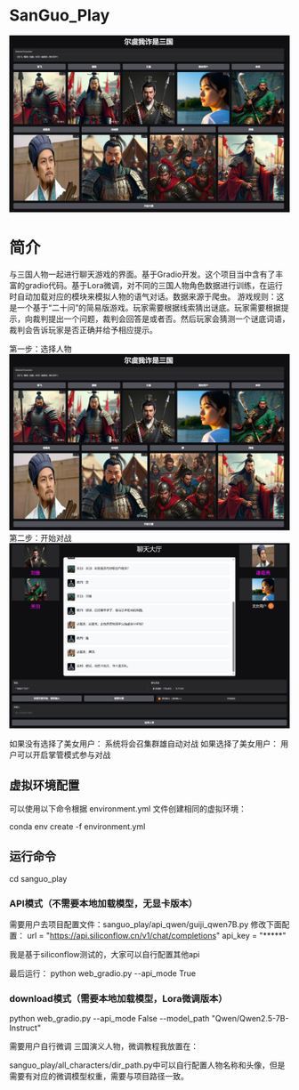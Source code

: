 # SanGuo_Play

![用于使用三国人物进行对话、对战的大模型项目。SanGuo_Play](./img.png)


# 简介

与三国人物一起进行聊天游戏的界面。基于Gradio开发。这个项目当中含有了丰富的gradio代码。基于Lora微调，对不同的三国人物角色数据进行训练，在运行时自动加载对应的模块来模拟人物的语气对话。数据来源于爬虫。
游戏规则：这是一个基于“二十问”的简易版游戏。玩家需要根据线索猜出谜底。玩家需要根据提示，向裁判提出一个问题，裁判会回答是或者否。然后玩家会猜测一个谜底词语，裁判会告诉玩家是否正确并给予相应提示。

第一步：选择人物
![](./img.png)
第二步：开始对战
![](./img_1.png)

如果没有选择了美女用户：
系统将会召集群雄自动对战
如果选择了美女用户：
用户可以开启掌管模式参与对战


## 虚拟环境配置

可以使用以下命令根据 environment.yml 文件创建相同的虚拟环境：

conda env create -f environment.yml

## 运行命令

cd sanguo_play

### API模式（不需要本地加载模型，无显卡版本）

需要用户去项目配置文件：sanguo_play/api_qwen/guiji_qwen7B.py
修改下面配置：
url = "https://api.siliconflow.cn/v1/chat/completions"
api_key = "*****"

我是基于siliconflow测试的，大家可以自行配置其他api

最后运行：
python web_gradio.py --api_mode True


### download模式（需要本地加载模型，Lora微调版本）

python web_gradio.py --api_mode False --model_path "Qwen/Qwen2.5-7B-Instruct"

需要用户自行微调 三国演义人物，微调教程我放置在：



sanguo_play/all_characters/dir_path.py中可以自行配置人物名称和头像，但是需要有对应的微调模型权重，需要与项目路径一致。



